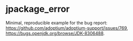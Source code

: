 # jpackage_error

Minimal, reproducible example for the bug report: https://github.com/adoptium/adoptium-support/issues/769, https://bugs.openjdk.org/browse/JDK-8306488.
